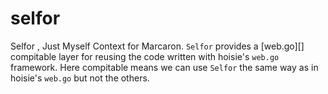 # selfor
Selfor , Just Myself Context for Marcaron. `Selfor` provides a [web.go][] compitable layer for reusing the code written with hoisie's `web.go` framework. Here compitable means we can use `Selfor` the same  way as in hoisie's `web.go` but not the others.
